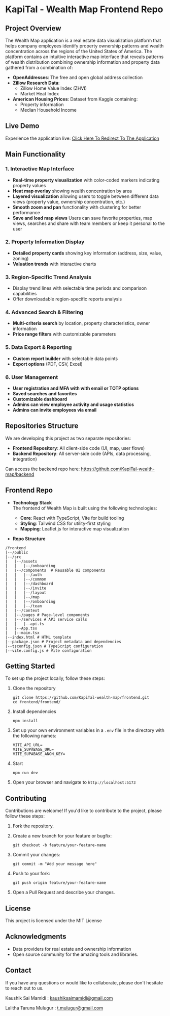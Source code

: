 # KapiTal - Wealth Map Frontend Repo

## Project Overview

The Wealth Map application is a real estate data visualization platform that helps company employees identify property ownership patterns and wealth concentration across the regions of the United States of America. The platform contains an intuitive interactive map interface that reveals patterns of wealth distribution combining ownership information and property data gathered from a combination of:
- **OpenAddresses**: The free and open global address collection
- **Zillow Research Data**:
  - Zillow Home Value Index (ZHVI)
  - Market Heat Index
- **American Housing Prices**: Dataset from Kaggle containing:
  - Property information
  - Median Household Income
## Live Demo
Experience the application live: [Click Here To Redirect To The Application](https://frontend-peach-three-65.vercel.app)



## Main Functionality

### 1. Interactive Map Interface

- **Real-time property visualization** with color-coded markers indicating property values
- **Heat map overlay** showing wealth concentration by area
- **Layered visualization** allowing users to toggle between different data views (property value, ownership concentration, etc.)
- **Smooth zoom and pan** functionality with clustering for better performance
- **Save and load map views** Users can save favorite properties, map views, searches and share with team members or keep it personal to the user

### 2. Property Information Display

- **Detailed property cards** showing key information (address, size, value, zoning)
- **Valuation trends** with interactive charts

### 3. Region-Specific Trend Analysis

- Display trend lines with selectable time periods and comparison capabilities
- Offer downloadable region-specific reports analysis


### 4. Advanced Search & Filtering

- **Multi-criteria search** by location, property characteristics, owner information
- **Price range filters** with customizable parameters

### 5. Data Export & Reporting

- **Custom report builder** with selectable data points
- **Export options** (PDF, CSV, Excel)

### 6. User Management

- **User registration and MFA with with email or TOTP options**
- **Saved searches and favorites**
- **Customizable dashboard**
- **Admins can view employee activity and usage statistics**
- **Admins can invite employees via email**

## Repositories Structure

We are developing this project as two separate repositories:

- **Frontend Repository**: All client-side code (UI, map, user flows)
- **Backend Repository**: All server-side code (APIs, data processing, integration) 

Can access the backend repo here: https://github.com/KapiTal-wealth-map/backend

## Frontend Repo

- **Technology Stack**   
The frontend of Wealth Map is built using the following technologies:
  - **Core**: React with TypeScript, Vite for build tooling
  - **Styling**: Tailwind CSS for utility-first styling
  - **Mapping**: Leaflet.js for interactive map visualization

- **Repo Structure**

```
/frontend
|--/public
|--/src
|   |--/assets
|   |   |--/onboarding
|   |--/components  # Reusable UI components
|   |   |--/auth
|   |   |--/common
|   |   |--/dashboard
|   |   |--/invite
|   |   |--/layout
|   |   |--/map
|   |   |--/onboarding
|   |   |--/team
|   |--/context
|   |--/pages # Page-level components
|   |--/services # API service calls
|   |   |--api.ts 
|   |--App.tsx
|   |--main.tsx
|--index.html # HTML template
|--package.json # Project metadata and dependencies
|--tsconfig.json # TypeScript configuration
|--vite.config.js # Vite configuration
```


## Getting Started
To set up the project locally, follow these steps: 

1. Clone the repository
   ```
   git clone https://github.com/KapiTal-wealth-map/frontend.git
   cd frontend/frontend/
   ```

2. Install dependencies

   ```
   npm install
   ```

3. Set up your own environment variables in a `.env` file in the directory with the following names:
   ```
   VITE_API_URL=
   VITE_SUPABASE_URL=
   VITE_SUPABASE_ANON_KEY=
   ```

4. Start
   ```
   npm run dev
   ```

5. Open your browser and navigate to `http://localhost:5173`


## Contributing

Contributions are welcome! If you'd like to contribute to the project, please follow these steps:

1. Fork the repository.

2. Create a new branch for your feature or bugfix:
   ```
   git checkout -b feature/your-feature-name
   ```

3. Commit your changes:
   ```
   git commit -m "Add your message here"
   ```

4. Push to your fork:
   ```
   git push origin feature/your-feature-name
   ```

5. Open a Pull Request and describe your changes.

## License

This project is licensed under the MIT License

## Acknowledgments

- Data providers for real estate and ownership information
- Open source community for the amazing tools and libraries.

## Contact
If you have any questions or would like to collaborate, please don't hesitate to reach out to us.

Kaushik Sai Mamidi : kaushiksaimamidi@gmail.com

Lalitha Taruna Mulugur : t.mulugur@gmail.com